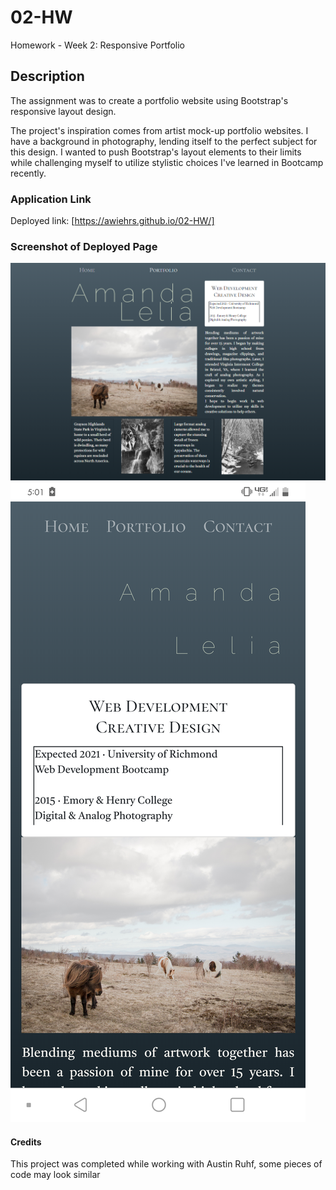 # 02-HW
Homework - Week 2: Responsive Portfolio

## Description

The assignment was to create a portfolio website using Bootstrap's responsive layout design. 

The project's inspiration comes from artist mock-up portfolio websites. I have a background in photography, lending itself to the perfect subject for this design. I wanted to push Bootstrap's layout elements to their limits while challenging myself to utilize stylistic choices I've learned in Bootcamp recently.

### Application Link

Deployed link: [https://awiehrs.github.io/02-HW/]

### Screenshot of Deployed Page

![alt text](assets/screenshots/desktop-screenshot.png "Desktop Screenshot")
![alt text](assets/screenshots/mobile-screenshot.png "Mobile Desktop")

#### Credits

This project was completed while working with Austin Ruhf, some pieces of code may look similar